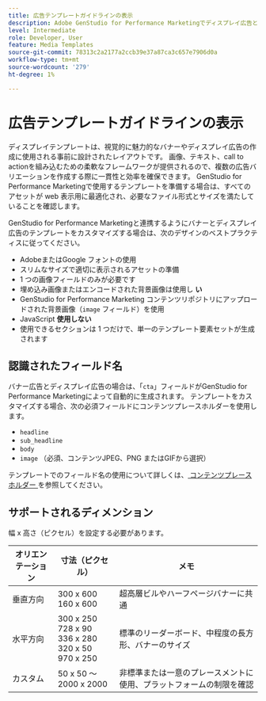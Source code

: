 ```yaml
---
title: 広告テンプレートガイドラインの表示
description: Adobe GenStudio for Performance Marketingでディスプレイ広告とバナーテンプレートを使用する際は、ベストプラクティスに従ってください。
level: Intermediate
role: Developer, User
feature: Media Templates
source-git-commit: 78313c2a2177a2ccb39e37a87ca3c657e7906d0a
workflow-type: tm+mt
source-wordcount: '279'
ht-degree: 1%

---
```


# 広告テンプレートガイドラインの表示

ディスプレイテンプレートは、視覚的に魅力的なバナーやディスプレイ広告の作成に使用される事前に設計されたレイアウトです。 画像、テキスト、call to actionを組み込むための柔軟なフレームワークが提供されるので、複数の広告バリエーションを作成する際に一貫性と効率を確保できます。 GenStudio for Performance Marketingで使用するテンプレートを準備する場合は、すべてのアセットが web 表示用に最適化され、必要なファイル形式とサイズを満たしていることを確認します。

GenStudio for Performance Marketingと連携するようにバナーとディスプレイ広告のテンプレートをカスタマイズする場合は、次のデザインのベストプラクティスに従ってください。

- AdobeまたはGoogle フォントの使用
- スリムなサイズで適切に表示されるアセットの準備
- 1 つの画像フィールドのみが必要です
- 埋め込み画像またはエンコードされた背景画像は使用し **い**
- GenStudio for Performance Marketing コンテンツリポジトリにアップロードされた背景画像（`image` フィールド）を使用
- JavaScript **使用しない**
- 使用できるセクションは 1 つだけで、単一のテンプレート要素セットが生成されます

## 認識されたフィールド名

バナー広告とディスプレイ広告の場合は、「`cta`」フィールドがGenStudio for Performance Marketingによって自動的に生成されます。 テンプレートをカスタマイズする場合、次の必須フィールドにコンテンツプレースホルダーを使用します。

- `headline`
- `sub_headline`
- `body`
- `image` （必須、コンテンツJPEG、PNG またはGIFから選択）

テンプレートでのフィールド名の使用について詳しくは、[ コンテンツプレースホルダー ](/help/user-guide/content/customize-template.md#content-placeholders) を参照してください。

## サポートされるディメンション

幅 x 高さ（ピクセル）を設定する必要があります。

| オリエンテーション | 寸法（ピクセル） | メモ |
|--------------|-------------------------------------------------------------|------------------------------------------------------------------|
| 垂直方向 | 300 x 600<br>160 x 600 | 超高層ビルやハーフページバナーに共通 |
| 水平方向 | 300 x 250<br>728 x 90<br>336 x 280<br>320 x 50<br>970 x 250 | 標準のリーダーボード、中程度の長方形、バナーのサイズ |
| カスタム | 50 x 50 ～ 2000 x 2000 | 非標準または一意のプレースメントに使用、プラットフォームの制限を確認 |

<!-- Potentially add an example

## Template example

+++Example: Display ad template

+++

-->
